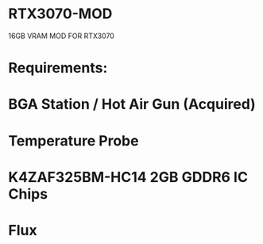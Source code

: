 # RTX3070-MOD
16GB VRAM MOD FOR RTX3070
# Requirements:
# BGA Station / Hot Air Gun (Acquired)
# Temperature Probe 
# K4ZAF325BM-HC14 2GB GDDR6 IC Chips
# Flux 

